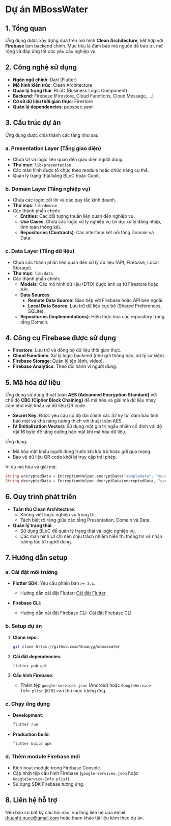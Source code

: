 # Dự án MBossWater

## 1. Tổng quan

Ứng dụng được xây dựng dựa trên mô hình **Clean Architecture**, kết hợp với **Firebase** làm backend chính. Mục tiêu là đảm bảo mã nguồn dễ bảo trì, mở rộng và đáp ứng tốt các yêu cầu nghiệp vụ.

## 2. Công nghệ sử dụng

- **Ngôn ngữ chính**: Dart (Flutter)
- **Mô hình kiến trúc**: Clean Architecture
- **Quản lý trạng thái**: BLoC (Business Logic Component)
- **Backend**: Firebase (Firestore, Cloud Functions, Cloud Message, ...)
- **Cơ sở dữ liệu thời gian thực**: Firestore
- **Quản lý dependencies**: pubspec.yaml

## 3. Cấu trúc dự án

Ứng dụng được chia thành các tầng như sau:

### a. Presentation Layer (Tầng giao diện)

- Chứa UI và logic liên quan đến giao diện người dùng.
- **Thư mục**: `lib/presentation`
- Các màn hình được tổ chức theo module hoặc chức năng cụ thể.
- Quản lý trạng thái bằng BLoC hoặc Cubit.

### b. Domain Layer (Tầng nghiệp vụ)

- Chứa các logic cốt lõi và các quy tắc kinh doanh.
- **Thư mục**: `lib/domain`
- Các thành phần chính:
  - **Entities**: Các đối tượng thuần liên quan đến nghiệp vụ.
  - **Use Cases**: Chứa các logic xử lý nghiệp vụ (ví dụ: xử lý đăng nhập, tính toán thống kê).
  - **Repositories (Contracts)**: Các interface kết nối tầng Domain và Data.

### c. Data Layer (Tầng dữ liệu)

- Chứa các thành phần liên quan đến xử lý dữ liệu (API, Firebase, Local Storage).
- **Thư mục**: `lib/data`
- Các thành phần chính:
  - **Models**: Các mô hình dữ liệu (DTO) được ánh xạ từ Firestore hoặc API.
  - **Data Sources**:
    - **Remote Data Source**: Giao tiếp với Firebase hoặc API bên ngoài.
    - **Local Data Source**: Lưu trữ dữ liệu cục bộ (Shared Preferences, SQLite).
  - **Repositories (Implementations)**: Hiện thực hóa các repository trong tầng Domain.

## 4. Công cụ Firebase được sử dụng

- **Firestore**: Lưu trữ và đồng bộ dữ liệu thời gian thực.
- **Cloud Functions**: Xử lý logic backend (như gửi thông báo, xử lý sự kiện).
- **Firebase Storage**: Quản lý tệp (ảnh, video).
- **Firebase Analytics**: Theo dõi hành vi người dùng.

## 5. Mã hóa dữ liệu

Ứng dụng sử dụng thuật toán **AES (Advanced Encryption Standard)** với chế độ **CBC (Cipher Block Chaining)** để mã hóa và giải mã dữ liệu nhạy cảm như mật khẩu và dữ liệu QR code.

- **Secret Key**: Được yêu cầu có độ dài chính xác 32 ký tự, đảm bảo tính bảo mật và khả năng tương thích với thuật toán AES.
- **IV (Initialization Vector)**: Sử dụng một giá trị ngẫu nhiên cố định với độ dài 16 byte để tăng cường bảo mật khi mã hóa dữ liệu.

Ứng dụng:
- Mã hóa mật khẩu người dùng trước khi lưu trữ hoặc gửi qua mạng.
- Bảo vệ dữ liệu QR code khỏi bị truy cập trái phép.

Ví dụ mã hóa và giải mã:

```dart
String encryptedData = EncryptionHelper.encryptData("sampleData", "yourSecretKey1234567890123456");
String decryptedData = EncryptionHelper.decryptData(encryptedData, "yourSecretKey1234567890123456");
```

## 6. Quy trình phát triển

- **Tuân thủ Clean Architecture**:
  - Không viết logic nghiệp vụ trong UI.
  - Tách biệt rõ ràng giữa các tầng Presentation, Domain và Data.
- **Quản lý trạng thái**:
  - Sử dụng BLoC để quản lý trạng thái và logic nghiệp vụ.
  - Các màn hình UI chỉ nên chịu trách nhiệm hiển thị thông tin và nhận tương tác từ người dùng.
  
## 7. Hướng dẫn setup

### a. Cài đặt môi trường

- **Flutter SDK**: Yêu cầu phiên bản `>= 3.x`.
  - Hướng dẫn cài đặt Flutter: [Cài đặt Flutter](https://flutter.dev/docs/get-started/install)
  
- **Firebase CLI**:
  - Hướng dẫn cài đặt Firebase CLI: [Cài đặt Firebase CLI](https://firebase.google.com/docs/cli)

### b. Setup dự án

1. **Clone repo**:

    ```bash
    git clone https://github.com/thuanyg/mbosswater
    ```

2. **Cài đặt dependencies**:

    ```bash
    flutter pub get
    ```

3. **Cấu hình Firebase**:
   - Thêm tệp `google-services.json` (Android) hoặc `GoogleService-Info.plist` (iOS) vào thư mục tương ứng.

### c. Chạy ứng dụng

- **Development**:

    ```bash
    flutter run
    ```

- **Production build**:

    ```bash
    flutter build apk
    ```

### d. Thêm module Firebase mới

- Kích hoạt module trong Firebase Console.
- Cập nhật tệp cấu hình Firebase (`google-services.json` hoặc `GoogleService-Info.plist`).
- Sử dụng SDK Firebase tương ứng.

## 8. Liên hệ hỗ trợ

Nếu bạn có bất kỳ câu hỏi nào, vui lòng liên hệ qua email: [thuanht.nuce@gmail.com](mailto:thuanht.nuce@gmail.com) hoặc tham khảo tài liệu kèm theo dự án.
